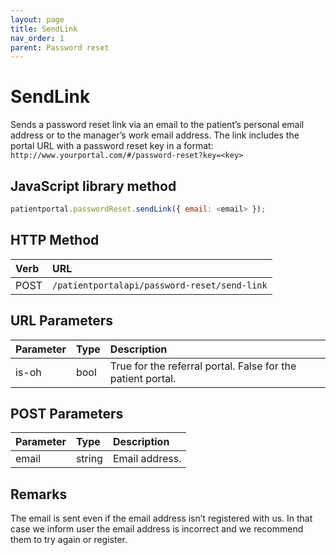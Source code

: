```yaml
---
layout: page
title: SendLink
nav_order: 1
parent: Password reset
---
```


# SendLink

Sends a password reset link via an email to the patient’s personal email address or to the manager’s work email address. The link includes the portal URL with a password reset key in a format: `http://www.yourportal.com/#/password-reset?key=<key>`

## JavaScript library method

```javascript
patientportal.passwordReset.sendLink({ email: <email> });
```

## HTTP Method

| Verb | URL                                               |
|:-----|:--------------------------------------------------|
| POST | `/patientportalapi/password-reset/send-link` |

## URL Parameters

| Parameter | Type   | Description                                                 |
|:----------|:-------|:------------------------------------------------------------|
| is-oh | bool | True for the referral portal. False for the patient portal. |

## POST Parameters

| Parameter | Type   | Description                                                 |
|:----------|:-------|:------------------------------------------------------------|
| email | string | Email address. |

## Remarks

The email is sent even if the email address isn’t registered with us. In that case we inform user the email address is incorrect and we recommend them to try again or register.
